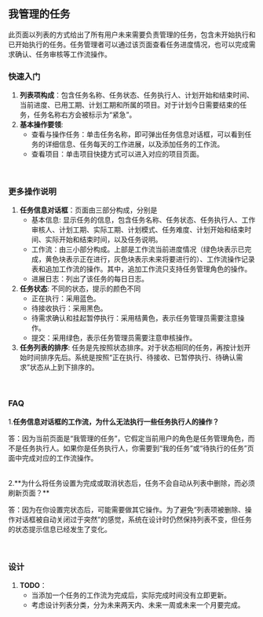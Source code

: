 ## 我管理的任务
此页面以列表的方式给出了所有用户未来需要负责管理的任务，包含未开始执行和已开始执行的任务。任务管理者可以通过该页面查看任务进度情况，也可以完成需求确认、任务审核等工作流操作。

### 快速入门
1. **列表项构成**：包含任务名称、任务状态、任务执行人、计划开始和结束时间、当前进度、已用工期、计划工期和所属的项目。对于计划今日需要结束的任务，任务名称右方会被标示为“紧急”。
2. **基本操作要领**: 
	* 查看与操作任务：单击任务名称，即可弹出任务信息对话框，可以看到任务的详细信息、任务每天的工作进展，以及添加任务的工作流。
	* 查看项目：单击项目快捷方式可以进入对应的项目页面。

<br/>

### 更多操作说明
1. **任务信息对话框**：页面由三部分构成，分别是
	* 基本信息: 显示任务的信息，包含任务名称、任务状态、任务执行人、工作审核人、计划工期、实际工期、计划模式、任务难度、计划开始和结束时间、实际开始和结束时间，以及任务说明。
	* 工作流：由三小部分构成。上部是工作流当前进度情况（绿色块表示已完成，黄色块表示正在进行，灰色块表示未来将要进行的）、工作流操作记录表和追加工作流的操作。其中，追加工作流只支持任务管理角色的操作。
	* 进展日志：列出了该任务的每日日志。
2. **任务状态**: 不同的状态，提示的颜色不同
	* 正在执行：采用蓝色。
	* 待接收执行：采用黑色。
	* 待需求确认和挂起暂停执行：采用桔黄色，表示任务管理员需要注意操作。
	* 提交：采用绿色，表示任务管理员需要注意申核操作。
3. **任务列表的排序**: 任务是先按照状态排序。对于状态相同的任务，再按计划开始时间排序先后。系统是按照“正在执行、待接收、已暂停执行、待确认需求”状态从上到下排序的。

<br/>

### FAQ
1.**任务信息对话框的工作流，为什么无法执行一些任务执行人的操作？**

答：因为当前页面是“我管理的任务”，它假定当前用户的角色是任务管理角色，而不是任务执行人。如果你是任务执行人，你需要到“我的任务”或“待执行的任务”页面中完成对应的工作流操作。

<br/>
2.**为什么将任务设置为完成或取消状态后，任务不会自动从列表中删除，而必须刷新页面？**

答：因为在你设置完状态后，可能需要做其它操作。为了避免“列表项被删除、操作对话框被自动关闭过于突然”的感觉，系统在设计时仍然保持列表不变，但任务的状态提示信息已经发生了变化。

<br/>

### 设计
1. **TODO**：
	* 当添加一个任务的工作流为完成后，实际完成时间没有立即更新。
	* 考虑设计列表分类，分为未来两天内、未来一周或未来一个月要完成。

